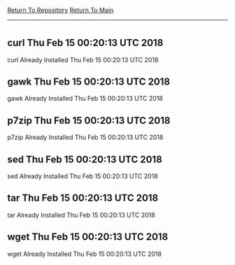 [Return To Repository](https://github.com/deathbybandaid/piholeparser/)
[Return To Main](https://github.com/deathbybandaid/piholeparser/blob/master/RecentRunLogs/Mainlog.md)
____________________________________
# 
## curl Thu Feb 15 00:20:13 UTC 2018
curl Already Installed Thu Feb 15 00:20:13 UTC 2018
## gawk Thu Feb 15 00:20:13 UTC 2018
gawk Already Installed Thu Feb 15 00:20:13 UTC 2018
## p7zip Thu Feb 15 00:20:13 UTC 2018
p7zip Already Installed Thu Feb 15 00:20:13 UTC 2018
## sed Thu Feb 15 00:20:13 UTC 2018
sed Already Installed Thu Feb 15 00:20:13 UTC 2018
## tar Thu Feb 15 00:20:13 UTC 2018
tar Already Installed Thu Feb 15 00:20:13 UTC 2018
## wget Thu Feb 15 00:20:13 UTC 2018
wget Already Installed Thu Feb 15 00:20:13 UTC 2018
